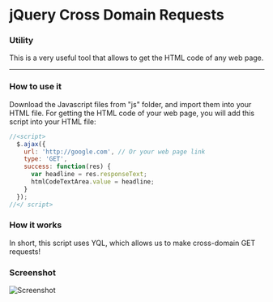 jQuery Cross Domain Requests
============================

### Utility
This is a very useful tool that allows to get the HTML code of any web page.

--------------

### How to use it
Download the Javascript files from "js" folder, and import them into your HTML file.
For getting the HTML code of your web page, you will add this script into your HTML file:
```javascript
//<script>
  $.ajax({
    url: 'http://google.com', // Or your web page link
    type: 'GET',
    success: function(res) {
      var headline = res.responseText;
      htmlCodeTextArea.value = headline;
    }
  });
//</ script>
```
### How it works
In short, this script uses YQL, which allows us to make cross-domain GET requests!

### Screenshot
![Screenshot](http://i48.tinypic.com/3007hfn.png)

